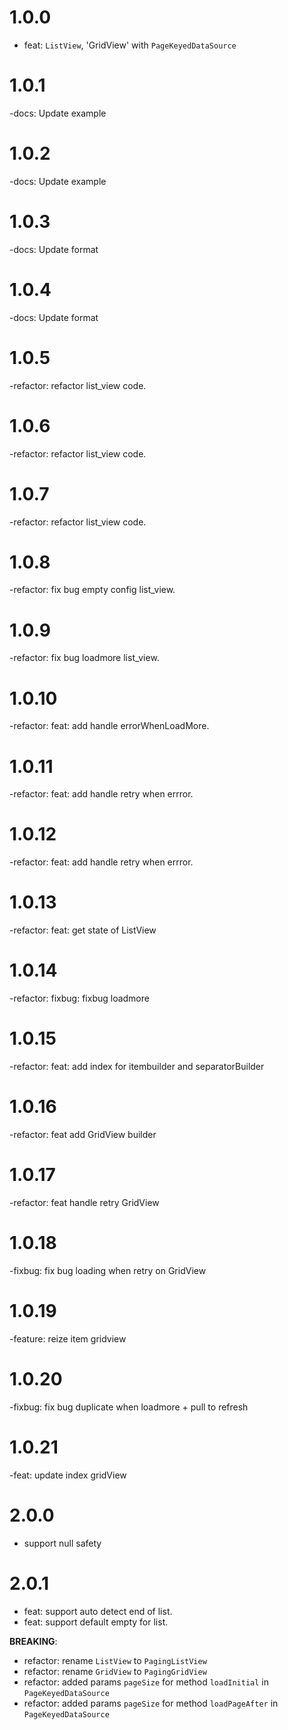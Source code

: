 # 1.0.0

- feat: `ListView`, 'GridView' with `PageKeyedDataSource`
# 1.0.1
-docs: Update example

# 1.0.2
-docs: Update example

# 1.0.3
-docs: Update format

# 1.0.4
-docs: Update format

# 1.0.5
-refactor: refactor list_view code.

# 1.0.6
-refactor: refactor list_view code.

# 1.0.7
-refactor: refactor list_view code.

# 1.0.8
-refactor: fix bug empty config list_view.

# 1.0.9
-refactor: fix bug loadmore list_view.

# 1.0.10
-refactor: feat: add handle errorWhenLoadMore.


# 1.0.11
-refactor: feat: add handle retry when errror.

# 1.0.12
-refactor: feat: add handle retry when errror.

# 1.0.13
-refactor: feat: get state of ListView

# 1.0.14
-refactor: fixbug: fixbug loadmore

# 1.0.15
-refactor: feat: add index for itembuilder and separatorBuilder

# 1.0.16
-refactor: feat add GridView builder

# 1.0.17
-refactor: feat handle retry GridView


# 1.0.18
-fixbug: fix bug loading when retry on GridView

# 1.0.19
-feature: reize item gridview

# 1.0.20
-fixbug: fix bug duplicate when loadmore +  pull to refresh


# 1.0.21
-feat: update index gridView

# 2.0.0
- support null safety

# 2.0.1
- feat: support auto detect end of list.
- feat: support default empty for list.

**BREAKING**:

- refactor: rename `ListView` to `PagingListView`
- refactor: rename `GridView` to `PagingGridView`
- refactor: added params `pageSize` for method `loadInitial` in `PageKeyedDataSource`
- refactor: added params `pageSize` for method `loadPageAfter` in `PageKeyedDataSource`
